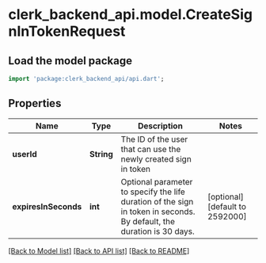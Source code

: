 # clerk_backend_api.model.CreateSignInTokenRequest

## Load the model package
```dart
import 'package:clerk_backend_api/api.dart';
```

## Properties
Name | Type | Description | Notes
------------ | ------------- | ------------- | -------------
**userId** | **String** | The ID of the user that can use the newly created sign in token | 
**expiresInSeconds** | **int** | Optional parameter to specify the life duration of the sign in token in seconds. By default, the duration is 30 days. | [optional] [default to 2592000]

[[Back to Model list]](../README.md#documentation-for-models) [[Back to API list]](../README.md#documentation-for-api-endpoints) [[Back to README]](../README.md)


